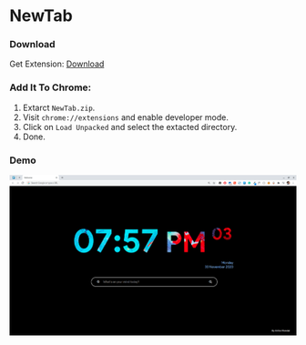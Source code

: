 # NewTab
### Download
Get Extension: <a href="https://github.com/aritra1999/NewTab/blob/master/downalod/NewTab.zip" download="NewTab">Download</a>

### Add It To Chrome: 
  1. Extarct `NewTab.zip`.
  2. Visit `chrome://extensions` and enable developer mode.
  3. Click on `Load Unpacked` and select the extacted directory. 
  4. Done. 

### Demo
![Demo](https://github.com/aritra1999/NewTab/blob/master/assets/demo.png)


